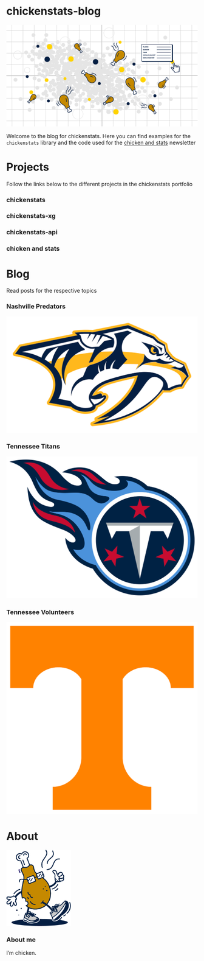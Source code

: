 # chickenstats-blog


<!-- WARNING: THIS FILE WAS AUTOGENERATED! DO NOT EDIT! -->

![](https://raw.githubusercontent.com/chickenandstats/chickenstats-blog/refs/heads/main/nbs/images/site/hero_transparent.png)

Welcome to the blog for chickenstats. Here you can find examples for the
`chickenstats` library and the code used for the [chicken and
stats](https://chickenandstats.com) newsletter

# Projects

Follow the links below to the different projects in the chickenstats
portfolio

<div class="grid">

<div class="g-col-12 g-col-md-6">

### chickenstats

</div>

<div class="g-col-12 g-col-md-6">

### chickenstats-xg

</div>

<div class="g-col-12 g-col-md-6">

### chickenstats-api

</div>

<div class="g-col-12 g-col-md-6">

### chicken and stats

</div>

</div>

# Blog

Read posts for the respective topics

<div class="grid" layout-valign="center">

<div class="g-col-12 g-col-md-4">

### Nashville Predators

![](https://raw.githubusercontent.com/chickenandstats/chickenstats-blog/refs/heads/main/nbs/images/logos/nashville_predators.png)

</div>

<div class="g-col-12 g-col-md-4">

### Tennessee Titans

![](https://raw.githubusercontent.com/chickenandstats/chickenstats-blog/refs/heads/main/nbs/images/logos/tennessee_titans.png)

</div>

<div class="g-col-12 g-col-md-4">

### Tennessee Volunteers

![](https://raw.githubusercontent.com/chickenandstats/chickenstats-blog/refs/heads/main/nbs/images/logos/tennessee_volunteers.png)

</div>

</div>

# About

<div class="grid">

<div class="g-col-12 g-col-md-4">

<img
src="https://raw.githubusercontent.com/chickenandstats/chickenstats-blog/refs/heads/main/nbs/images/site/avatar_transparent.png"
data-fig-align="center" height="200" />

</div>

<div class="g-col-12 g-col-md-8">

### About me

I’m chicken.

</div>

</div>
